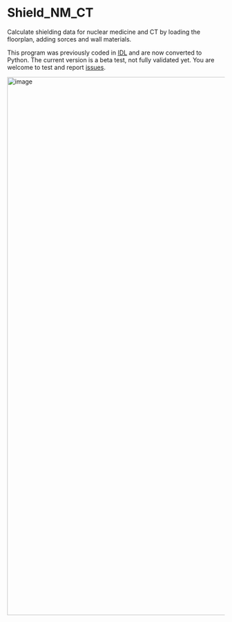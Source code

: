 # Shield_NM_CT
Calculate shielding data for nuclear medicine and CT by loading the floorplan, adding sorces and wall materials.

This program was previously coded in [IDL](https://github.com/EllenWasbo/Shield_NM_CT_old_IDL) and are now converted to Python. 
The current version is a beta test, not fully validated yet. You are welcome to test and report [issues](https://github.com/EllenWasbo/Shield_NM_CT/issues).

<img width="1246" alt="image" src="https://github.com/EllenWasbo/Shield_NM_CT/assets/16964680/56e8d429-4b32-42cc-b74b-401bbd993e23">
